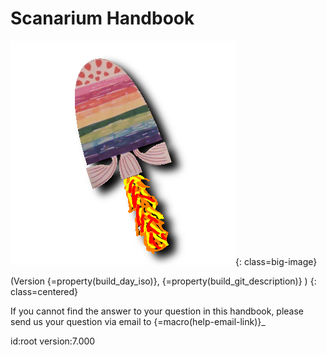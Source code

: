 # Scanarium Handbook

![Scanarium Logo](images/logo-big.png){: class=big-image}

(Version {=property(build_day_iso)}, {=property(build_git_description)} )
{: class=centered}

If you cannot find the answer to your question in this handbook, please send us your question via email to {=macro(help-email-link)}_

id:root
version:7.000